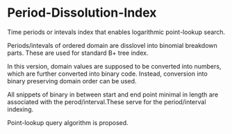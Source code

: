 # Period-Dissolution-Index
Time periods or intevals index that enables logarithmic point-lookup search.

Periods/intevals of ordered domain are disslovel into binomial breakdown parts. These are used for standard B+ tree index.

In this version, domain values are supposed to be converted into numbers, which are further converted into binary code. Instead, conversion into binary preserving domain order can be used.

All snippets of binary in between start and end point minimal in length are associated with the perod/interval.These serve for the period/interval indexing.

Point-lookup query algorithm is proposed.
